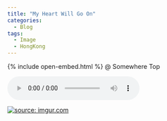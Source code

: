 ```yaml
---
title: "My Heart Will Go On"
categories:
  - Blog
tags:
  - Image
  - HongKong
---
```

{% include open-embed.html %}
@ Somewhere Top

<audio id="audios" controls="" height="100" width="100%" preload="auto" src="https://www.hitstreet.net/wp-content/uploads/filebase/CELINE-DION-My-heart-will-go-on.mp3"></audio>

<a href="https://imgur.com/XzzZRxB"><img src="https://i.imgur.com/XzzZRxB.jpg" title="source: imgur.com" /></a>

<script src="https://utteranc.es/client.js"
        repo="serendipityinlife/serendipityinlife.github.io"
        issue-term="pathname"
        theme="github-light"
        crossorigin="anonymous"
        async>
</script>
